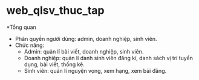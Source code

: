 # web_qlsv_thuc_tap
*Tổng quan
- Phân quyền người dùng: admin, doanh nghiệp, sinh viên.
- Chức năng:
  + Admin: quản lí bài viết, doanh nghiệp, sinh viên.
  + Doanh nghiệp: quản lí danh sinh viên đăng kí, danh sách vị trí tuyển dụng, bài viết, thống kê.
  + Sinh viên: quản lí nguyện vọng, xem hạng, xem bài đăng.
